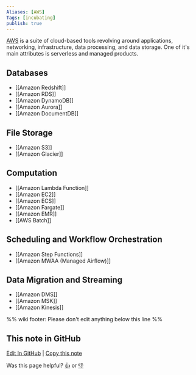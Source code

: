 ```yaml
---
Aliases: [AWS]
Tags: [incubating]
publish: true
---
```


[AWS](https://aws.amazon.com/) is a suite of cloud-based tools revolving around applications, networking, infrastructure, data processing, and data storage. One of it's main attributes is serverless and managed products.

## Databases
- [[Amazon Redshift]]
- [[Amazon RDS]]
- [[Amazon DynamoDB]]
- [[Amazon Aurora]]
- [[Amazon DocumentDB]]

## File Storage
- [[Amazon S3]]
- [[Amazon Glacier]]

## Computation
- [[Amazon Lambda Function]]
- [[Amazon EC2]]
- [[Amazon ECS]]
- [[Amazon Fargate]]
- [[Amazon EMR]]
- [[AWS Batch]]

## Scheduling and Workflow Orchestration
- [[Amazon Step Functions]]
- [[Amazon MWAA (Managed Airflow)]]

## Data Migration and Streaming

- [[Amazon DMS]]
- [[Amazon MSK]]
- [[Amazon Kinesis]]

%% wiki footer: Please don't edit anything below this line %%

## This note in GitHub

<span class="git-footer">[Edit In GitHub](https://github.dev/data-engineering-community/data-engineering-wiki/blob/main/Tools/Amazon%20Web%20Services.md "git-hub-edit-note") | [Copy this note](https://raw.githubusercontent.com/data-engineering-community/data-engineering-wiki/main/Tools/Amazon%20Web%20Services.md "git-hub-copy-note")</span>

<span class="git-footer">Was this page helpful?
[👍](https://tally.so/r/3jZ8D4?rating=Yes&url=https://dataengineering.wiki/Tools/Amazon+Web+Services) or [👎](https://tally.so/r/3jZ8D4?rating=No&url=https://dataengineering.wiki/Tools/Amazon+Web+Services)</span>
